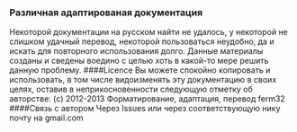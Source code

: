 ### Различная адаптированая документация
Некоторой документации на русском найти не удалось, у некоторой не слишком удачный перевод, некоторой пользоваться неудобно, да и искать для повторного использования долго. Данные материалы созданы и сведены воедино с целью хоть в какой-то мере решить данную проблему.
####Licence
Вы можете спокойно копировать и использовать, в том числе видоизменять эту документацию в своих целях, оставив в неприкосновенности следующую отметку об авторстве:
(c) 2012-2013 Форматирование, адаптация, перевод ferm32
####Связь с автором
Через Issues или через соответствующую нику почту на gmail.com